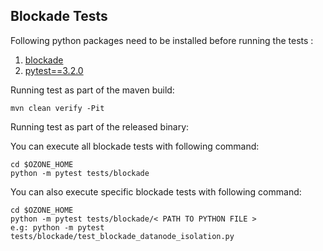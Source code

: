 <!---
  Licensed under the Apache License, Version 2.0 (the "License");
  you may not use this file except in compliance with the License.
  You may obtain a copy of the License at

   http://www.apache.org/licenses/LICENSE-2.0

  Unless required by applicable law or agreed to in writing, software
  distributed under the License is distributed on an "AS IS" BASIS,
  WITHOUT WARRANTIES OR CONDITIONS OF ANY KIND, either express or implied.
  See the License for the specific language governing permissions and
  limitations under the License. See accompanying LICENSE file.
-->

## Blockade Tests
Following python packages need to be installed before running the tests :

1. [blockade](https://pypi.org/project/blockade/)
2. [pytest==3.2.0](https://pypi.org/project/pytest/3.2.0/)

Running test as part of the maven build:

```
mvn clean verify -Pit
```

Running test as part of the released binary:

You can execute all blockade tests with following command:

```
cd $OZONE_HOME
python -m pytest tests/blockade
```

You can also execute specific blockade tests with following command:

```
cd $OZONE_HOME
python -m pytest tests/blockade/< PATH TO PYTHON FILE >
e.g: python -m pytest tests/blockade/test_blockade_datanode_isolation.py
```